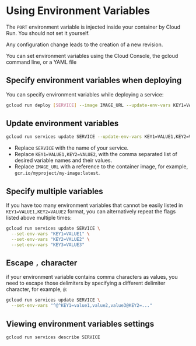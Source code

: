 # Using Environment Variables

The `PORT` environment variable is injected inside your container by Cloud Run. You should not set it yourself.

Any configuration change leads to the creation of a new revision.

You can set environment variables using the Cloud Console, the gcloud command line, or a YAML file

## Specify environment variables when deploying

You can specify environment variables while deploying a service:

```sh
gcloud run deploy [SERVICE] --image IMAGE_URL --update-env-vars KEY1=VALUE1,KEY2=VALUE2
```

## Update environment variables

```sh
gcloud run services update SERVICE --update-env-vars KEY1=VALUE1,KEY2=VALUE2
```

- Replace `SERVICE` with the name of your service.
- Replace `KEY1=VALUE1,KEY2=VALUE2`, with the comma separated list of desired variable names and their values.
- Replace `IMAGE_URL` with a reference to the container image, for example, `gcr.io/myproject/my-image:latest`.


## Specify multiple variables

If you have too many environment variables that cannot be easily listed in `KEY1=VALUE1,KEY2=VALUE2` format, you can alternatively repeat the flags listed above multiple times:

```sh
gcloud run services update SERVICE \
  --set-env-vars "KEY1=VALUE1" \
  --set-env-vars "KEY2=VALUE2" \
  --set-env-vars "KEY3=VALUE3"
```

## Escape `,` character

if your environment variable contains comma characters as values, you need to escape those delimiters by specifying a different delimiter character, for example, `@`:

```sh
gcloud run services update SERVICE \
  --set-env-vars "^@^KEY1=value1,value2,value3@KEY2=..."
```

## Viewing environment variables settings

```sh
gcloud run services describe SERVICE
```